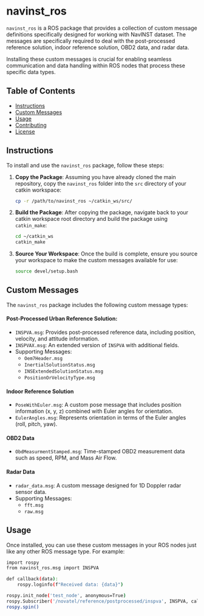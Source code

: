 # navinst_ros

`navinst_ros` is a ROS package that provides a collection of custom message definitions specifically designed for working with NavINST dataset. The messages are specifically required to deal with the  post-processed reference solution, indoor reference solution, OBD2 data, and radar data. 

Installing these custom messages is crucial for enabling seamless communication and data handling within ROS nodes that process these specific data types.

## Table of Contents
- [Instructions](#instructions)
- [Custom Messages](#custom-messages)
- [Usage](#usage)
- [Contributing](#contributing)
- [License](#license)

## Instructions

To install and use the `navinst_ros` package, follow these steps:

1. **Copy the Package**: Assuming you have already cloned the main repository, copy the `navinst_ros` folder into the `src` directory of your catkin workspace:
     ```bash
     cp -r /path/to/navinst_ros ~/catkin_ws/src/
     ```

2. **Build the Package**: After copying the package, navigate back to your catkin workspace root directory and build the package using `catkin_make`:
     ```bash
     cd ~/catkin_ws
     catkin_make
     ```

3. **Source Your Workspace**: Once the build is complete, ensure you source your workspace to make the custom messages available for use:
     ```bash
     source devel/setup.bash
     ```

## Custom Messages
The `navinst_ros` package includes the following custom message types:

#### Post-Processed Urban Reference Solution:
- `INSPVA.msg`: Provides post-processed reference data, including position, velocity, and attitude information.
- `INSPVAX.msg`: An extended version of `INSPVA` with additional fields.
- Supporting Messages:
    - `Oem7Header.msg`
    - `InertialSolutionStatus.msg`
    - `INSExtendedSolutionStatus.msg`
    - `PositionOrVelocityType.msg`

#### Indoor Reference Solution

- `PoseWithEuler.msg`: A custom pose message that includes position information (x, y, z) combined with Euler angles for orientation.
- `EulerAngles.msg`: Represents orientation in terms of the Euler angles (roll, pitch, yaw).

#### OBD2 Data

- `ObdMeasurmentStamped.msg`: Time-stamped OBD2 measurement data such as speed, RPM, and Mass Air Flow.

#### Radar Data

- `radar_data.msg`: A custom message designed for 1D Doppler radar sensor data.
- Supporting Messages:
    - `fft.msg`
    - `raw.msg`



## Usage
Once installed, you can use these custom messages in your ROS nodes just like any other ROS message type. For example:
```bash
import rospy
from navinst_ros.msg import INSPVA

def callback(data):
    rospy.loginfo(f"Received data: {data}")

rospy.init_node('test_node', anonymous=True)
rospy.Subscriber('/novatel/reference/postprocessed/inspva', INSPVA, callback)
rospy.spin()
```
